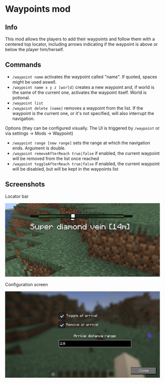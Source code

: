 # Waypoints mod

## Info

This mod allows the players to add their waypoints and follow them with a centered top locator, including arrows indicating if the waypoint is above or below the player him/herself.

## Commands

- `/waypoint name` activates the waypoint called "name". If quoted, spaces might be used aswell.
- `/waypoint name x y z [world]` creates a new waypoint and, if world is the same of the current one, activates the waypoint itself. World is potional.
- `/waypoint list`
- `/waypoint delete [name]` removes a waypoint from the list. If the waypoint is the current one, or it's not specified, will also interrupt the navigation.

Options (they can be configured visually. The UI is triggered by `/waypoint` or via settings -> Mods -> Waypoint)
- `/waypoint range [new range]` sets the range at which the navigation ends. Argument is double.
- `/waypoint removeAfterReach true|false` if enabled, the current waypoint will be removed from the list once reached
- `/waypoint toggleAfterReach true|false` if enabled, the current waypoint will be disabled, but will be kept in the waypoints list

## Screenshots
Locator bar

![Locator bar](docs/locator_bar_screenshot.png)

Configuration screen

![Configuration screen](docs/configuration_screen.png)